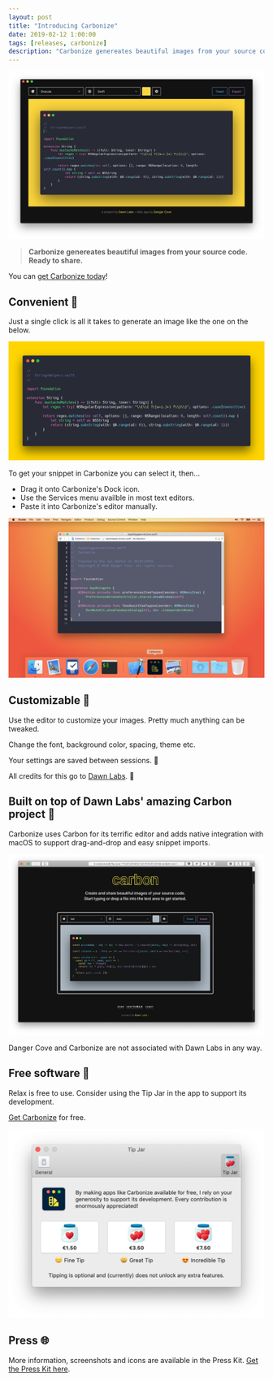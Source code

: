 ```yaml
---
layout: post
title: "Introducing Carbonize"
date: 2019-02-12 1:00:00
tags: [releases, carbonize]
description: "Carbonize genereates beautiful images from your source code. Ready to share."
---
```


![A screenshot of the main window of Carbonize](/assets/img/app/carbonize-mainwindow.png)

> **Carbonize genereates beautiful images from your source code. Ready to share.**

You can [get Carbonize today](/carbonize)!

## Convenient 🍹

Just a single click is all it takes to generate an image like the one on the below.

![An image generated by Carbonize](/assets/img/app/carbonize-export.jpg)

To get your snippet in Carbonize you can select it, then...

* Drag it onto Carbonize's Dock icon.
* Use the Services menu availble in most text editors.
* Paste it into Carbonize's editor manually.

![A desktop screenshot showing you can drag code onto the Dock icon](/assets/img/app/carbonize-drag-onto-dock.jpg)

## Customizable 🎨

Use the editor to customize your images. Pretty much anything can be tweaked.

Change the font, background color, spacing, theme etc.

Your settings are saved between sessions. 💾

All credits for this go to [Dawn Labs](https://dawnlabs.io). 🙌

## Built on top of Dawn Labs' amazing Carbon project 💪

Carbonize uses Carbon for its terrific editor and adds native integration with macOS to support drag-and-drop and easy snippet imports.

![Screenshot of carbon.now.sh running in Safari](/assets/img/app/carbonize-carbon.png)

Danger Cove and Carbonize are not associated with Dawn Labs in any way.

## Free software 🌴
Relax is free to use. Consider using the Tip Jar in the app to support its development.

[Get Carbonize](/carbonize) for free.

![A screensot of Carbonize's tip jar screen](/assets/img/app/carbonize-tip-jar@2x.png)

## Press 🌐
More information, screenshots and icons are available in the Press Kit. [Get the Press Kit here](/carbonize/presskit).
